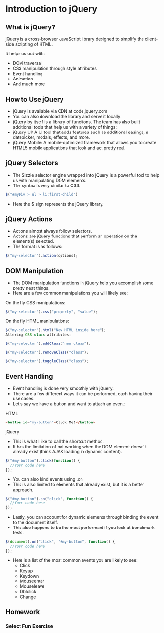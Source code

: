 # Introduction to jQuery

## What is jQuery?

jQuery is a cross-browser JavaScript library designed to simplify the client-side scripting of HTML.

It helps us out with:

- DOM traversal
- CSS manipulation through style attributes
- Event handling
- Animation
- And much more

## How to Use jQuery

- jQuery is available via CDN at code.jquery.com
- You can also download the library and serve it locally
- jQuery by itself is a library of functions. The team has also built additional tools that help us with a variety of things:
- jQuery UI: A UI tool that adds features such as additional easings, a datepicker, modals, effects, and more.
- jQuery Mobile: A mobile-optimized framework that allows you to create HTML5 mobile applications that look and act pretty real.

## jQuery Selectors

- The Sizzle selector engine wrapped into jQuery is a powerful tool to help us with manipulating DOM elements.
- The syntax is very similar to CSS:
```js
$("#myDiv > ul > li:first-child")

```

- Here the $ sign represents the jQuery library.


## jQuery Actions

- Actions almost always follow selectors.
- Actions are jQuery functions that perform an operation on the element(s) selected.
- The format is as follows:
```js
$("my-selector").action(options);
```

## DOM Manipulation

- The DOM manipulation functions in jQuery help you accomplish some pretty neat things.
- Here are a few common manipulations you will likely see:

On the fly CSS manipulations:
```js
$("my-selector").css("property", "value");
```

On the fly HTML manipulations:
```js
$("my-selector").html("New HTML inside here");
Altering CSS class attributes:

$("my-selector").addClass("new class");

$("my-selector").removeClass("class");

$("my-selector").toggleClass("class");
```

## Event Handling

- Event handling is done very smoothly with jQuery.
- There are a few different ways it can be performed, each having their use cases.
- Let's say we have a button and want to attach an event:

HTML
```html
<button id="my-button">Click Me!</button>
```
jQuery

- This is what I like to call the shortcut method.
- It has the limitation of not working when the DOM element doesn't already exist (think AJAX loading in dynamic content).

```js
$("#my-button").click(function() {
  //Your code here
});
```

- You can also bind events using .on
- This is also limited to elements that already exist, but it is a better approach.

```js
$("#my-button").on("click", function() {
  //Your code here
});
```
- Lastly, you can account for dynamic elements through binding the event to the document itself.
- This also happens to be the most performant if you look at benchmark tests.
```js
$(document).on("click", "#my-button", function() {
  //Your code here
});
```
- Here is a list of the most common events you are likely to see:
  - Click
  - Keyup
  - Keydown
  - Mouseenter
  - Mouseleave
  - Dblclick
  - Change

## Homework

### Select Fun Exercise



